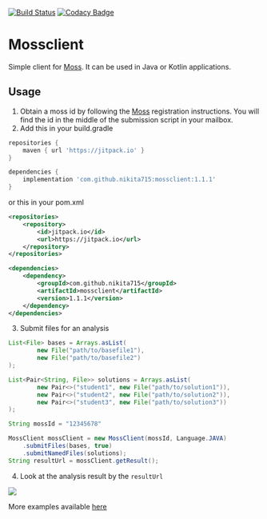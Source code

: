 [![Build Status](https://travis-ci.com/nikita715/mossclient.svg?branch=master)](https://travis-ci.com/nikita715/mossclient)
[![Codacy Badge](https://api.codacy.com/project/badge/Grade/53df0c7ed2014c1bb4d846b2403d02e3)](https://www.codacy.com/app/nikita715/mossclient?utm_source=github.com&amp;utm_medium=referral&amp;utm_content=nikita715/mossclient&amp;utm_campaign=Badge_Grade)
# Mossclient
Simple client for [Moss](http://theory.stanford.edu/~aiken/moss/). It can be used in Java or Kotlin applications.
## Usage
1. Obtain a moss id by following the [Moss](http://theory.stanford.edu/~aiken/moss/) registration instructions. You will find the id in the middle of the submission script in your mailbox.
2. Add this in your build.gradle
```groovy
repositories {
    maven { url 'https://jitpack.io' }
}

dependencies {
    implementation 'com.github.nikita715:mossclient:1.1.1'
}
```
or this in your pom.xml
```xml
<repositories>
    <repository>
        <id>jitpack.io</id>
        <url>https://jitpack.io</url>
    </repository>
</repositories>

<dependencies>
    <dependency>
        <groupId>com.github.nikita715</groupId>
        <artifactId>mossclient</artifactId>
        <version>1.1.1</version>
    </dependency>
</dependencies>
```
3. Submit files for an analysis
```java
List<File> bases = Arrays.asList(
        new File("path/to/basefile1"),
        new File("path/to/basefile2")
);

List<Pair<String, File>> solutions = Arrays.asList(
        new Pair<>("student1", new File("path/to/solution1")),
        new Pair<>("student2", new File("path/to/solution2")),
        new Pair<>("student3", new File("path/to/solution3"))
);

String mossId = "12345678"

MossClient mossClient = new MossClient(mossId, Language.JAVA)
    .submitFiles(bases, true)
    .submitNamedFiles(solutions);
String resultUrl = mossClient.getResult();
```
4. Look at the analysis result by the `resultUrl`

<img src="https://github.com/nikita715/mossclient/blob/master/docs/MossScreenshot.jpg"/>

More examples available [here](https://github.com/nikita715/mossclient/tree/master/src/test/kotlin/mossclient)
